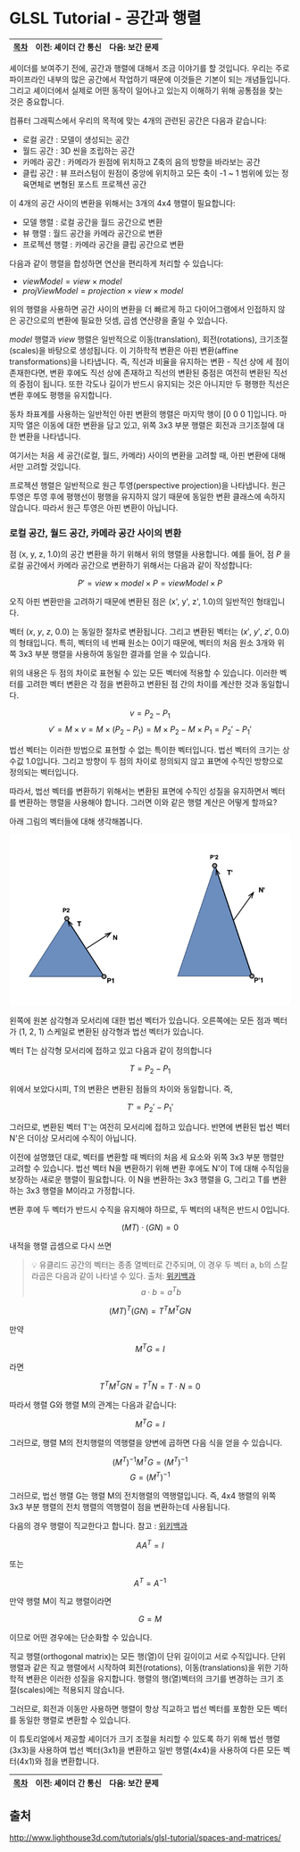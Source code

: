 # GLSL Tutorial - 공간과 행렬

| [목차](../../README.md) | 이전: 셰이더 간 통신 | 다음: 보간 문제 |
| :---------------------- | -------------------: | --------------: |

셰이더를 보여주기 전에, 공간과 행렬에 대해서 조금 이야기를 할 것입니다. 우리는 주로 파이프라인 내부의 많은 공간에서 작업하기 때문에 이것들은 기본이 되는 개념들입니다. 그리고 셰이더에서 실제로 어떤 동작이 일어나고 있는지 이해하기 위해 공통점을 찾는 것은 중요합니다.

컴퓨터 그래픽스에서 우리의 목적에 맞는 4개의 관련된 공간은 다음과 같습니다:

- 로컬 공간 : 모델이 생성되는 공간
- 월드 공간 : 3D 씬을 조립하는 공간
- 카메라 공간 : 카메라가 원점에 위치하고 Z축의 음의 방향을 바라보는 공간
- 클립 공간 : 뷰 프러스텀이 원점이 중앙에 위치하고 모든 축이 -1 ~ 1 범위에 있는 정육면체로 변형된 포스트 프로젝션 공간

이 4개의 공간 사이의 변환을 위해서는 3개의 4x4 행렬이 필요합니다:

- 모델 행렬 : 로컬 공간을 월드 공간으로 변환
- 뷰 행렬 : 월드 공간을 카메라 공간으로 변환
- 프로젝션 행렬 : 카메라 공간을 클립 공간으로 변환

다음과 같이 행렬을 합성하면 연산을 편리하게 처리할 수 있습니다:

- $viewModel = view \times model$
- $projViewModel = projection \times view \times model$

위의 행렬을 사용하면 공간 사이의 변환을 더 빠르게 하고 다이어그램에서 인접하지 않은 공간으로의 변환에 필요한 덧셈, 곱셈 연산량을 줄일 수 있습니다.

_model_ 행렬과 _view_ 행렬은 일반적으로 이동(translation), 회전(rotations), 크기조절(scales)을 바탕으로 생성됩니다. 이 기하학적 변환은 아핀 변환(affine transformations)을 나타냅니다. 즉, 직선과 비율을 유지하는 변환 - 직선 상에 세 점이 존재한다면, 변환 후에도 직선 상에 존재하고 직선의 변환된 중점은 여전히 변환된 직선의 중점이 됩니다. 또한 각도나 길이가 반드시 유지되는 것은 아니지만 두 평행한 직선은 변환 후에도 평행을 유지합니다.

동차 좌표계를 사용하는 일반적인 아핀 변환의 행렬은 마지막 행이 [0 0 0 1]입니다. 마지막 열은 이동에 대한 변환을 담고 있고, 위쪽 3x3 부분 행렬은 회전과 크기조절에 대한 변환을 나타냅니다.

여기서는 처음 세 공간(로컬, 월드, 카메라) 사이의 변환을 고려할 때, 아핀 변환에 대해서만 고려할 것입니다.

프로젝션 행렬은 일반적으로 원근 투영(perspective projection)을 나타냅니다. 원근 투영은 투영 후에 평행선이 평행을 유지하지 않기 때문에 동일한 변환 클래스에 속하지 않습니다. 따라서 원근 투영은 아핀 변환이 아닙니다.

### 로컬 공간, 월드 공간, 카메라 공간 사이의 변환

점 (x, y, z, 1.0)의 공간 변환을 하기 위해서 위의 행렬을 사용합니다. 예를 들어, 점 $P$ 을 로컬 공간에서 카메라 공간으로 변환하기 위해서는 다음과 같이 작성합니다:

$$P' = view \times model \times P = viewModel \times P$$

오직 아핀 변환만을 고려하기 때문에 변환된 점은 (x', y', z', 1.0)의 일반적인 형태입니다.

벡터 $(x,\ y,\ z,\ 0.0)$ 는 동일한 절차로 변환됩니다. 그리고 변환된 벡터는 $(x',\ y',\ z',\ 0.0)$ 의 형태입니다. 특히, 벡터의 네 번째 원소는 0이기 때문에, 벡터의 처음 원소 3개와 위쪽 3x3 부분 행렬을 사용하여 동일한 결과를 얻을 수 있습니다.

위의 내용은 두 점의 차이로 표현될 수 있는 모든 벡터에 적용할 수 있습니다. 이러한 벡터를 고려한 벡터 변환은 각 점을 변환하고 변환된 점 간의 차이를 계산한 것과 동일합니다.

$$v = P_2 - P_1$$
$$v' = M \times v = M \times (P_2 - P_1) = M \times P_2 - M \times P_1 = P_2' - P_1'$$

법선 벡터는 이러한 방법으로 표현할 수 없는 특이한 벡터입니다. 법선 벡터의 크기는 상수값 1.0입니다. 그리고 방향이 두 점의 차이로 정의되지 않고 표면에 수직인 방향으로 정의되는 벡터입니다.

따라서, 법선 벡터를 변환하기 위해서는 변환된 표면에 수직인 성질을 유지하면서 벡터를 변환하는 행렬을 사용해야 합니다. 그러면 이와 같은 행렬 계산은 어떻게 할까요?

아래 그림의 벡터들에 대해 생각해봅니다.

<p align="center"><img src="../../images/23_spaces_and_matrices/23_spaces_and_matrices.png"  width="700"></p>

왼쪽에 원본 삼각형과 모서리에 대한 법선 벡터가 있습니다. 오른쪽에는 모든 점과 벡터가 (1, 2, 1) 스케일로 변환된 삼각형과 법선 벡터가 있습니다.

벡터 T는 삼각형 모서리에 접하고 있고 다음과 같이 정의합니다

$$T = P_2 - P_1$$

위에서 보았다시피, T의 변환은 변환된 점들의 차이와 동일합니다. 즉,

$$T' = P_2' - P_1'$$

그러므로, 변환된 벡터 T'는 여전히 모서리에 접하고 있습니다. 반면에 변환된 법선 벡터 N'은 더이상 모서리에 수직이 아닙니다.

이전에 설명했던 대로, 벡터를 변환할 때 벡터의 처음 세 요소와 위쪽 3x3 부분 행렬만 고려할 수 있습니다. 법선 벡터 N을 변환하기 위해 변환 후에도 N'이 T에 대해 수직임을 보장하는 새로운 행렬이 필요합니다. 이 N을 변환하는 3x3 행렬을 G, 그리고 T를 변환하는 3x3 행렬을 M이라고 가정합니다.

변환 후에 두 벡터가 반드시 수직을 유지해야 하므로, 두 벡터의 내적은 반드시 0입니다.

$$(MT) \cdot (GN) = 0$$

내적을 행렬 곱셈으로 다시 쓰면

> 💡 유클리드 공간의 벡터는 종종 열벡터로 간주되며, 이 경우 두 벡터 a, b의 스칼라곱은 다음과 같이 나타낼 수 있다. 출처: [위키백과](https://ko.wikipedia.org/wiki/%EC%8A%A4%EC%B9%BC%EB%9D%BC%EA%B3%B1#%EB%8C%80%EC%88%98%EC%A0%81_%EC%A0%95%EC%9D%98) 
> $$a \cdot b = a^Tb$$

$$(MT)^T(GN) = T^TM^TGN$$

만약

$$M^TG = I$$

라면

$$T^TM^TGN = T^TN = T \cdot N = 0$$

따라서 행렬 G와 행렬 M의 관계는 다음과 같습니다:

$$M^TG = I$$

그러므로, 행렬 M의 전치행렬의 역행렬을 양변에 곱하면 다음 식을 얻을 수 있습니다.

$$(M^T)^{-1}M^TG = (M^T)^{-1}$$
$$G= (M^T)^{-1}$$

그러므로, 법선 행렬 G는 행렬 M의 전치행렬의 역행렬입니다. 즉, 4x4 행렬의 위쪽 3x3 부분 행렬의 전치 행렬의 역행렬이 점을 변환하는데 사용됩니다.

다음의 경우 행렬이 직교한다고 합니다. 참고 : [위키백과](https://ko.wikipedia.org/wiki/%EC%A7%81%EA%B5%90%ED%96%89%EB%A0%AC)

$$AA^T = I$$

또는

$$A^T = A^{-1}$$

만약 행렬 M이 직교 행렬이라면

$$G = M$$

이므로 어떤 경우에는 단순화할 수 있습니다.

직교 행렬(orthogonal matrix)는 모든 행(열)이 단위 길이이고 서로 수직입니다. 단위 행렬과 같은 직교 행렬에서 시작하여 회전(rotations), 이동(translations)을 위한 기하학적 변환은 이러한 성질을 유지합니다. 행렬의 행(열)벡터의 크기를 변경하는 크기 조절(scales)에는 적용되지 않습니다.

그러므로, 회전과 이동만 사용하면 행렬이 항상 직교하고 법선 벡터를 포함한 모든 벡터를 동일한 행렬로 변환할 수 있습니다.

이 튜토리얼에서 제공할 셰이더가 크기 조절을 처리할 수 있도록 하기 위해 법선 행렬(3x3)을 사용하여 법선 벡터(3x1)을 변환하고 일반 행렬(4x4)을 사용하여 다른 모든 벡터(4x1)와 점을 변환합니다.

| [목차](../../README.md) | 이전: 셰이더 간 통신 | 다음: 보간 문제 |
| :---------------------- | -------------------: | --------------: |

## 출처

http://www.lighthouse3d.com/tutorials/glsl-tutorial/spaces-and-matrices/
